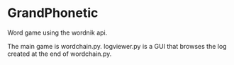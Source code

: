 # GrandPhonetic
Word game using the wordnik api.

The main game is wordchain.py. 
logviewer.py is a GUI that browses the log created at the end of wordchain.py.
